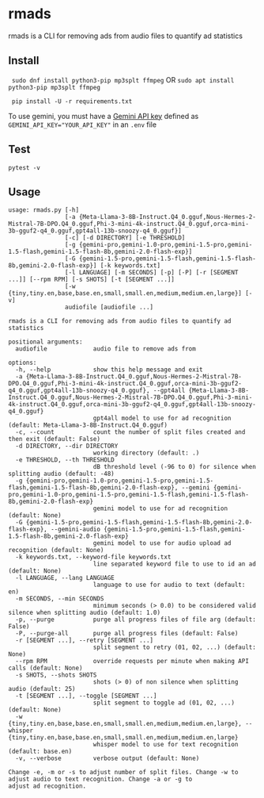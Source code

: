 # rmads
rmads is a CLI for removing ads from audio files to quantify ad statistics

## Install
``` sudo dnf install python3-pip mp3splt ffmpeg``` OR ```sudo apt install python3-pip mp3splt ffmpeg```

``` pip install -U -r requirements.txt```

To use gemini, you must have a [Gemini API key](https://aistudio.google.com/app/apikey)
defined as ```GEMINI_API_KEY="YOUR_API_KEY"``` in an ```.env``` file

## Test
```pytest -v```

## Usage
```
usage: rmads.py [-h]
                [-a {Meta-Llama-3-8B-Instruct.Q4_0.gguf,Nous-Hermes-2-Mistral-7B-DPO.Q4_0.gguf,Phi-3-mini-4k-instruct.Q4_0.gguf,orca-mini-3b-gguf2-q4_0.gguf,gpt4all-13b-snoozy-q4_0.gguf}]
                [-c] [-d DIRECTORY] [-e THRESHOLD]
                [-g {gemini-pro,gemini-1.0-pro,gemini-1.5-pro,gemini-1.5-flash,gemini-1.5-flash-8b,gemini-2.0-flash-exp}]
                [-G {gemini-1.5-pro,gemini-1.5-flash,gemini-1.5-flash-8b,gemini-2.0-flash-exp}] [-k keywords.txt]
                [-l LANGUAGE] [-m SECONDS] [-p] [-P] [-r [SEGMENT ...]] [--rpm RPM] [-s SHOTS] [-t [SEGMENT ...]]
                [-w {tiny,tiny.en,base,base.en,small,small.en,medium,medium.en,large}] [-v]
                audiofile [audiofile ...]

rmads is a CLI for removing ads from audio files to quantify ad statistics

positional arguments:
  audiofile             audio file to remove ads from

options:
  -h, --help            show this help message and exit
  -a {Meta-Llama-3-8B-Instruct.Q4_0.gguf,Nous-Hermes-2-Mistral-7B-DPO.Q4_0.gguf,Phi-3-mini-4k-instruct.Q4_0.gguf,orca-mini-3b-gguf2-q4_0.gguf,gpt4all-13b-snoozy-q4_0.gguf}, --gpt4all {Meta-Llama-3-8B-Instruct.Q4_0.gguf,Nous-Hermes-2-Mistral-7B-DPO.Q4_0.gguf,Phi-3-mini-4k-instruct.Q4_0.gguf,orca-mini-3b-gguf2-q4_0.gguf,gpt4all-13b-snoozy-q4_0.gguf}
                        gpt4all model to use for ad recognition (default: Meta-Llama-3-8B-Instruct.Q4_0.gguf)
  -c, --count           count the number of split files created and then exit (default: False)
  -d DIRECTORY, --dir DIRECTORY
                        working directory (default: .)
  -e THRESHOLD, --th THRESHOLD
                        dB threshold level (-96 to 0) for silence when splitting audio (default: -48)
  -g {gemini-pro,gemini-1.0-pro,gemini-1.5-pro,gemini-1.5-flash,gemini-1.5-flash-8b,gemini-2.0-flash-exp}, --gemini {gemini-pro,gemini-1.0-pro,gemini-1.5-pro,gemini-1.5-flash,gemini-1.5-flash-8b,gemini-2.0-flash-exp}
                        gemini model to use for ad recognition (default: None)
  -G {gemini-1.5-pro,gemini-1.5-flash,gemini-1.5-flash-8b,gemini-2.0-flash-exp}, --gemini-audio {gemini-1.5-pro,gemini-1.5-flash,gemini-1.5-flash-8b,gemini-2.0-flash-exp}
                        gemini model to use for audio upload ad recognition (default: None)
  -k keywords.txt, --keyword-file keywords.txt
                        line separated keyword file to use to id an ad (default: None)
  -l LANGUAGE, --lang LANGUAGE
                        language to use for audio to text (default: en)
  -m SECONDS, --min SECONDS
                        minimum seconds (> 0.0) to be considered valid silence when splitting audio (default: 1.0)
  -p, --purge           purge all progress files of file arg (default: False)
  -P, --purge-all       purge all progress files (default: False)
  -r [SEGMENT ...], --retry [SEGMENT ...]
                        split segment to retry (01, 02, ...) (default: None)
  --rpm RPM             override requests per minute when making API calls (default: None)
  -s SHOTS, --shots SHOTS
                        shots (> 0) of non silence when splitting audio (default: 25)
  -t [SEGMENT ...], --toggle [SEGMENT ...]
                        split segment to toggle ad (01, 02, ...) (default: None)
  -w {tiny,tiny.en,base,base.en,small,small.en,medium,medium.en,large}, --whisper {tiny,tiny.en,base,base.en,small,small.en,medium,medium.en,large}
                        whisper model to use for text recognition (default: base.en)
  -v, --verbose         verbose output (default: None)

Change -e, -m or -s to adjust number of split files. Change -w to adjust audio to text recognition. Change -a or -g to
adjust ad recognition.
```